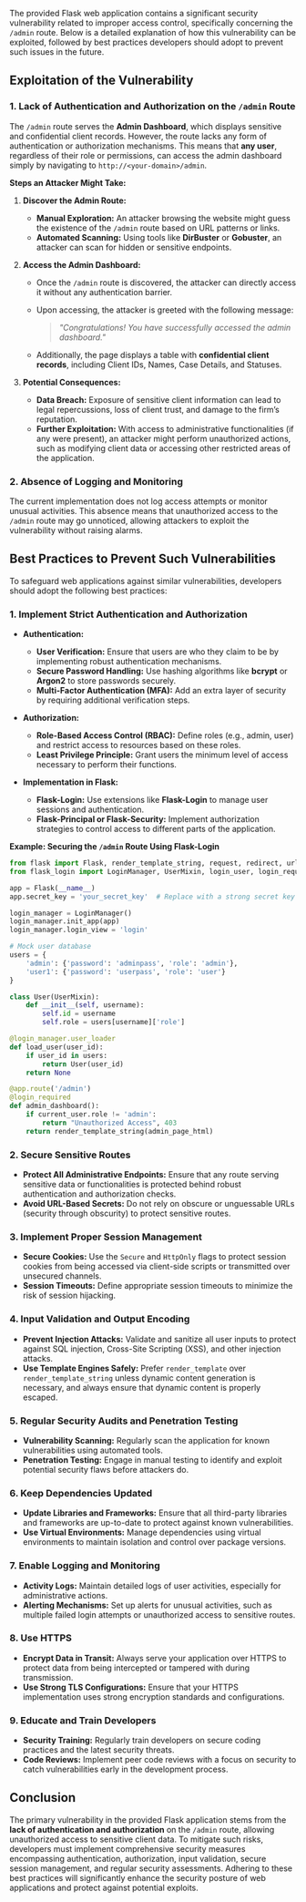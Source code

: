 The provided Flask web application contains a significant security vulnerability related to improper access control, specifically concerning the `/admin` route. Below is a detailed explanation of how this vulnerability can be exploited, followed by best practices developers should adopt to prevent such issues in the future.

## **Exploitation of the Vulnerability**

### **1. Lack of Authentication and Authorization on the `/admin` Route**

The `/admin` route serves the **Admin Dashboard**, which displays sensitive and confidential client records. However, the route lacks any form of authentication or authorization mechanisms. This means that **any user**, regardless of their role or permissions, can access the admin dashboard simply by navigating to `http://<your-domain>/admin`.

**Steps an Attacker Might Take:**

1. **Discover the Admin Route:**
   - **Manual Exploration:** An attacker browsing the website might guess the existence of the `/admin` route based on URL patterns or links.
   - **Automated Scanning:** Using tools like **DirBuster** or **Gobuster**, an attacker can scan for hidden or sensitive endpoints.

2. **Access the Admin Dashboard:**
   - Once the `/admin` route is discovered, the attacker can directly access it without any authentication barrier.
   - Upon accessing, the attacker is greeted with the following message:

     > *"Congratulations! You have successfully accessed the admin dashboard."*

   - Additionally, the page displays a table with **confidential client records**, including Client IDs, Names, Case Details, and Statuses.

3. **Potential Consequences:**
   - **Data Breach:** Exposure of sensitive client information can lead to legal repercussions, loss of client trust, and damage to the firm’s reputation.
   - **Further Exploitation:** With access to administrative functionalities (if any were present), an attacker might perform unauthorized actions, such as modifying client data or accessing other restricted areas of the application.

### **2. Absence of Logging and Monitoring**

The current implementation does not log access attempts or monitor unusual activities. This absence means that unauthorized access to the `/admin` route may go unnoticed, allowing attackers to exploit the vulnerability without raising alarms.

## **Best Practices to Prevent Such Vulnerabilities**

To safeguard web applications against similar vulnerabilities, developers should adopt the following best practices:

### **1. Implement Strict Authentication and Authorization**

- **Authentication:**
  - **User Verification:** Ensure that users are who they claim to be by implementing robust authentication mechanisms.
  - **Secure Password Handling:** Use hashing algorithms like **bcrypt** or **Argon2** to store passwords securely.
  - **Multi-Factor Authentication (MFA):** Add an extra layer of security by requiring additional verification steps.

- **Authorization:**
  - **Role-Based Access Control (RBAC):** Define roles (e.g., admin, user) and restrict access to resources based on these roles.
  - **Least Privilege Principle:** Grant users the minimum level of access necessary to perform their functions.

- **Implementation in Flask:**
  - **Flask-Login:** Use extensions like **Flask-Login** to manage user sessions and authentication.
  - **Flask-Principal or Flask-Security:** Implement authorization strategies to control access to different parts of the application.

**Example: Securing the `/admin` Route Using Flask-Login**

```python
from flask import Flask, render_template_string, request, redirect, url_for
from flask_login import LoginManager, UserMixin, login_user, login_required, logout_user, current_user

app = Flask(__name__)
app.secret_key = 'your_secret_key'  # Replace with a strong secret key

login_manager = LoginManager()
login_manager.init_app(app)
login_manager.login_view = 'login'

# Mock user database
users = {
    'admin': {'password': 'adminpass', 'role': 'admin'},
    'user1': {'password': 'userpass', 'role': 'user'}
}

class User(UserMixin):
    def __init__(self, username):
        self.id = username
        self.role = users[username]['role']

@login_manager.user_loader
def load_user(user_id):
    if user_id in users:
        return User(user_id)
    return None

@app.route('/admin')
@login_required
def admin_dashboard():
    if current_user.role != 'admin':
        return "Unauthorized Access", 403
    return render_template_string(admin_page_html)
```

### **2. Secure Sensitive Routes**

- **Protect All Administrative Endpoints:** Ensure that any route serving sensitive data or functionalities is protected behind robust authentication and authorization checks.
- **Avoid URL-Based Secrets:** Do not rely on obscure or unguessable URLs (security through obscurity) to protect sensitive routes.

### **3. Implement Proper Session Management**

- **Secure Cookies:** Use the `Secure` and `HttpOnly` flags to protect session cookies from being accessed via client-side scripts or transmitted over unsecured channels.
- **Session Timeouts:** Define appropriate session timeouts to minimize the risk of session hijacking.

### **4. Input Validation and Output Encoding**

- **Prevent Injection Attacks:** Validate and sanitize all user inputs to protect against SQL injection, Cross-Site Scripting (XSS), and other injection attacks.
- **Use Template Engines Safely:** Prefer `render_template` over `render_template_string` unless dynamic content generation is necessary, and always ensure that dynamic content is properly escaped.

### **5. Regular Security Audits and Penetration Testing**

- **Vulnerability Scanning:** Regularly scan the application for known vulnerabilities using automated tools.
- **Penetration Testing:** Engage in manual testing to identify and exploit potential security flaws before attackers do.

### **6. Keep Dependencies Updated**

- **Update Libraries and Frameworks:** Ensure that all third-party libraries and frameworks are up-to-date to protect against known vulnerabilities.
- **Use Virtual Environments:** Manage dependencies using virtual environments to maintain isolation and control over package versions.

### **7. Enable Logging and Monitoring**

- **Activity Logs:** Maintain detailed logs of user activities, especially for administrative actions.
- **Alerting Mechanisms:** Set up alerts for unusual activities, such as multiple failed login attempts or unauthorized access to sensitive routes.

### **8. Use HTTPS**

- **Encrypt Data in Transit:** Always serve your application over HTTPS to protect data from being intercepted or tampered with during transmission.
- **Use Strong TLS Configurations:** Ensure that your HTTPS implementation uses strong encryption standards and configurations.

### **9. Educate and Train Developers**

- **Security Training:** Regularly train developers on secure coding practices and the latest security threats.
- **Code Reviews:** Implement peer code reviews with a focus on security to catch vulnerabilities early in the development process.

## **Conclusion**

The primary vulnerability in the provided Flask application stems from the **lack of authentication and authorization** on the `/admin` route, allowing unauthorized access to sensitive client data. To mitigate such risks, developers must implement comprehensive security measures encompassing authentication, authorization, input validation, secure session management, and regular security assessments. Adhering to these best practices will significantly enhance the security posture of web applications and protect against potential exploits.